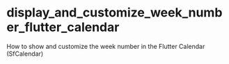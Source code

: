 # display_and_customize_week_number_flutter_calendar
How to show and customize the week number in the Flutter Calendar (SfCalendar) 
